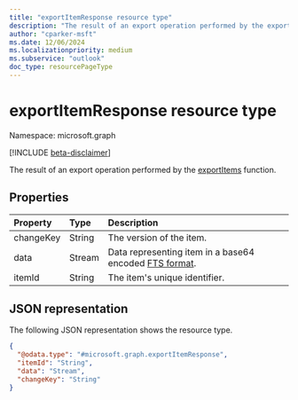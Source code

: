 ```yaml
---
title: "exportItemResponse resource type"
description: "The result of an export operation performed by the exportItems function."
author: "cparker-msft"
ms.date: 12/06/2024
ms.localizationpriority: medium
ms.subservice: "outlook"
doc_type: resourcePageType
---
```


# exportItemResponse resource type

Namespace: microsoft.graph

[!INCLUDE [beta-disclaimer](../../includes/beta-disclaimer.md)]

The result of an export operation performed by the [exportItems](./mailboxitem-export.md) function.

## Properties
|Property|Type|Description|
|:---|:---|:---|
|changeKey|String|The version of the item.|
|data|Stream|Data representing item in a base64 encoded [FTS format](https://docs.microsoft.com/en-us/openspecs/exchange_server_protocols/ms-oxcfxics/ed7d3455-9bdf-40eb-90bd-8dfe6164a250#gt_12daff0e-4241-4498-a93f-212795ab2450).|
|itemId|String|The item's unique identifier.|

## JSON representation
The following JSON representation shows the resource type.
<!-- {
  "blockType": "resource",
  "@odata.type": "microsoft.graph.exportItemResponse"
}
-->
``` json
{
  "@odata.type": "#microsoft.graph.exportItemResponse",
  "itemId": "String",
  "data": "Stream",
  "changeKey": "String"
}
```

